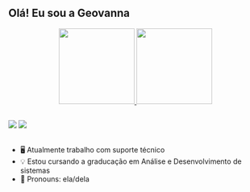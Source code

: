 ## Olá! Eu sou a Geovanna 

<div align="center">
  <a href="https://github.com/geovannax">
  <img height="150em" src="https://github-readme-stats.vercel.app/api?username=geovannax&show_icons=true&theme=dracula&include_all_commits=true&count_private=true"/>
  <img height="150em" src="https://github-readme-stats.vercel.app/api/top-langs/?username=geovannax&layout=compact&langs_count=7&theme=dark"/>
</div>
  
##
  
<div>  
   <a href = "mailto:assisgeovannaif@gmail.com"><img src="https://img.shields.io/badge/-Gmail-%23333?style=for-the-badge&logo=gmail&logoColor=red" target="_blank"></a>
     <a href="https://www.linkedin.com/in/geovanna-assis-09ab6a1b7" target="_blank"><img src="https://img.shields.io/badge/-LinkedIn-%230077B5?style=for-the-badge&logo=linkedin&logoColor=white" target="_blank"></a> 
  </div>
  
  ##
  
- 🖥️ Atualmente trabalho com suporte técnico 
- 💡 Estou cursando a graducação em Análise e Desenvolvimento de sistemas 
- 🦾 Pronouns: ela/dela
